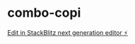 # combo-copi

[Edit in StackBlitz next generation editor ⚡️](https://stackblitz.com/~/github.com/PMariusf/combo-copi)